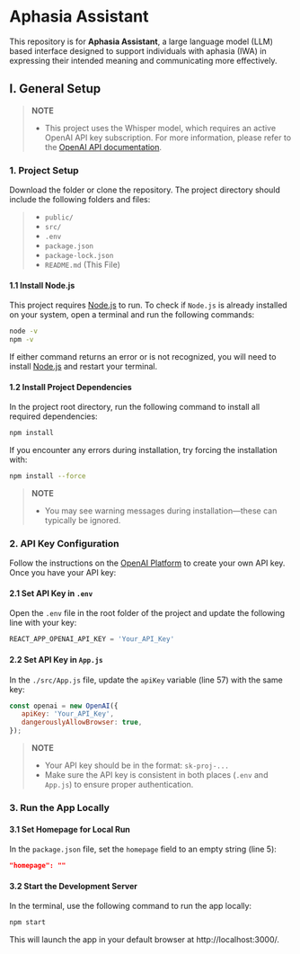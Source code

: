 # Aphasia Assistant

This repository is for **Aphasia Assistant**, a large language model (LLM) based interface designed to support individuals with aphasia (IWA) in expressing their intended meaning and communicating more effectively.

## I. General Setup
> **NOTE**
> + This project uses the Whisper model, which requires an active OpenAI API key subscription. For more information, please refer to the [OpenAI API documentation](https://platform.openai.com/docs/).

### 1. Project Setup
Download the folder or clone the repository. The project directory should include the following folders and files:
> + `public/` 
> + `src/`
> + `.env`
> + `package.json`
> + `package-lock.json`
> + `README.md` (This File)  

#### 1.1 Install Node.js
This project requires [Node.js](https://nodejs.org/) to run. To check if `Node.js` is already installed on your system, open a terminal and run the following commands:

```bash
node -v
npm -v
```
If either command returns an error or is not recognized, you will need to install [Node.js](https://nodejs.org/) and restart your terminal. 

#### 1.2 Install Project Dependencies
In the project root directory, run the following command to install all required dependencies: 
```bash
npm install
```
If you encounter any errors during installation, try forcing the installation with:
```bash
npm install --force
```
>**NOTE**
>+ You may see warning messages during installation—these can typically be ignored.

### 2. API Key Configuration

Follow the instructions on the [OpenAI Platform](https://platform.openai.com/api-keys) to create your own API key. Once you have your API key:

#### 2.1 Set API Key in `.env`
Open the `.env` file in the root folder of the project and update the following line with your key:
```javascript
REACT_APP_OPENAI_API_KEY = 'Your_API_Key'
```
#### 2.2 Set API Key in `App.js`
In the `./src/App.js` file, update the `apiKey` variable (line 57) with the same key:
```javascript
const openai = new OpenAI({
   apiKey: 'Your_API_Key',
   dangerouslyAllowBrowser: true,
});
```
> **NOTE**  
> + Your API key should be in the format: `sk-proj-...`  
> + Make sure the API key is consistent in both places (`.env` and `App.js`) to ensure proper authentication.

### 3. Run the App Locally
#### 3.1 Set Homepage for Local Run
In the `package.json` file, set the `homepage` field to an empty string (line 5): 
```json
"homepage": ""
```
#### 3.2 Start the Development Server
In the terminal, use the following command to run the app locally: 
```bash
npm start
```
This will launch the app in your default browser at http://localhost:3000/.
